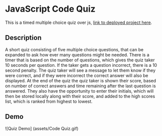 # JavaScript Code Quiz
This is a timed multiple choice quiz over js, [link to deployed project here](https://tsgrewing.github.io/JS_Code_Quiz/). 

## Description
A short quiz consisting of five multiple choice questions, that can be expanded to ask how ever many questions might be needed. There is a timer that is based on the number of questions, which gives the quiz taker 10 seconds per question. If the taker gets a question incorrect, there is a 10 second penalty. The quiz taker will see a message to let them know if they were correct, and if they were incorrect the correct answer will also be displayed. At the end of the quiz the quiz taker is shown their score, based on number of correct answers and time remaining after the last question is answered. They also have the opportunity to enter their initials, which will then be stored locally along with their score, and added to the high scores list, which is ranked from highest to lowest. 

## Demo

![Quiz Demo] (assets/Code Quiz.gif)






